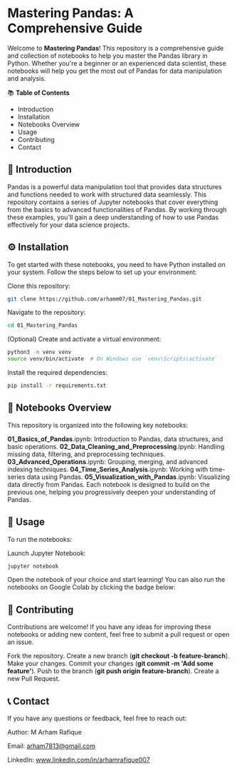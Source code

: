 # **Mastering Pandas: A Comprehensive Guide**



Welcome to **Mastering Pandas**! This repository is a comprehensive guide and collection of notebooks to help you master the Pandas library in Python. Whether you're a beginner or an experienced data scientist, these notebooks will help you get the most out of Pandas for data manipulation and analysis.

📚 **Table of Contents**
- Introduction
- Installation
- Notebooks Overview
- Usage
- Contributing
- Contact

## 🌟 **Introduction**
Pandas is a powerful data manipulation tool that provides data structures and functions needed to work with structured data seamlessly. This repository contains a series of Jupyter notebooks that cover everything from the basics to advanced functionalities of Pandas. By working through these examples, you'll gain a deep understanding of how to use Pandas effectively for your data science projects.

## ⚙️ **Installation**
To get started with these notebooks, you need to have Python installed on your system. Follow the steps below to set up your environment:

Clone this repository:
```bash
git clone https://github.com/arhamm07/01_Mastering_Pandas.git
```
Navigate to the repository:
```bash
cd 01_Mastering_Pandas
```

(Optional) Create and activate a virtual environment:
```bash
python3 -m venv venv
source venv/bin/activate  # On Windows use `venv\Scripts\activate`
```
Install the required dependencies:
```bash
pip install -r requirements.txt
```

## 📄 **Notebooks Overview**

This repository is organized into the following key notebooks:

**01_Basics_of_Pandas**.ipynb: Introduction to Pandas, data structures, and basic operations.
**02_Data_Cleaning_and_Preprocessing**.ipynb: Handling missing data, filtering, and preprocessing techniques.
**03_Advanced_Operations**.ipynb: Grouping, merging, and advanced indexing techniques.
**04_Time_Series_Analysis**.ipynb: Working with time-series data using Pandas.
**05_Visualization_with_Pandas**.ipynb: Visualizing data directly from Pandas.
Each notebook is designed to build on the previous one, helping you progressively deepen your understanding of Pandas.

## 🚀 **Usage**
To run the notebooks:

Launch Jupyter Notebook:
```bash
jupyter notebook
```
Open the notebook of your choice and start learning!
You can also run the notebooks on Google Colab by clicking the badge below:

## 🤝 **Contributing**
 
Contributions are welcome! If you have any ideas for improving these notebooks or adding new content, feel free to submit a pull request or open an issue.

Fork the repository.
Create a new branch (**git checkout -b feature-branch**).
Make your changes.
Commit your changes (**git commit -m 'Add some feature'**).
Push to the branch (**git push origin feature-branch**).
Create a new Pull Request.

## 📞 **Contact**

If you have any questions or feedback, feel free to reach out:


Author: M Arham Rafique

Email: arham7813@gmail.com

LinkedIn: www.linkedin.com/in/arhamrafique007


